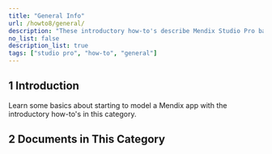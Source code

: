 ```yaml
---
title: "General Info"
url: /howto8/general/
description: "These introductory how-to's describe Mendix Studio Pro basics and best practices."
no_list: false
description_list: true 
tags: ["studio pro", "how-to", "general"]
---
```


## 1 Introduction

Learn some basics about starting to model a Mendix app with the introductory how-to's in this category.

## 2 Documents in This Category

